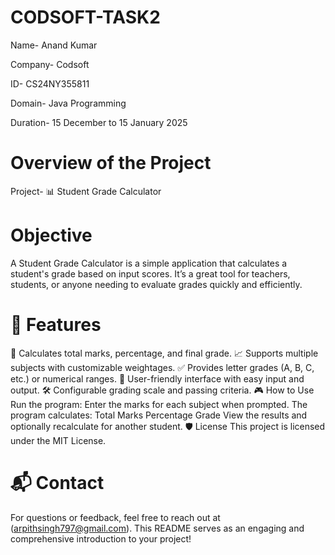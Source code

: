 # CODSOFT-TASK2
Name- Anand Kumar

Company- Codsoft

ID- CS24NY355811

Domain- Java Programming

Duration- 15 December to 15 January 2025

# Overview of the Project

Project- 📊 Student Grade Calculator

# Objective

A Student Grade Calculator is a simple application that calculates a student's grade based on input scores. It’s a great tool for teachers, students, or anyone needing to evaluate grades quickly and efficiently.

# 🚀 Features

🧮 Calculates total marks, percentage, and final grade. 
📈 Supports multiple subjects with customizable weightages. 
✅ Provides letter grades (A, B, C, etc.) or numerical ranges. 
🔁 User-friendly interface with easy input and output. 🛠️ Configurable grading scale and passing criteria. 
🎮 How to Use Run the program: Enter the marks for each subject when prompted. The program calculates: Total Marks Percentage Grade View the results and optionally recalculate for another student. 
🛡️ License This project is licensed under the MIT License.

# 📬 Contact

For questions or feedback, feel free to reach out at (arpithsingh797@gmail.com). This README serves as an engaging and comprehensive introduction to your project!
